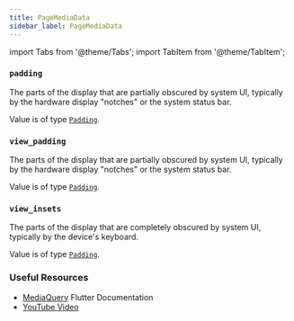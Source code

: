 ```yaml
---
title: PageMediaData
sidebar_label: PageMediaData
---
```


import Tabs from '@theme/Tabs';
import TabItem from '@theme/TabItem';

### `padding`

The parts of the display that are partially obscured by system UI, typically by the hardware display "notches" or the system status bar.

Value is of type [`Padding`](/docs/reference/types/padding).

### `view_padding`

The parts of the display that are partially obscured by system UI, typically by the hardware display "notches" or the system status bar.

Value is of type [`Padding`](/docs/reference/types/padding).

### `view_insets`

The parts of the display that are completely obscured by system UI, typically by the device's keyboard.

Value is of type [`Padding`](/docs/reference/types/padding).

### Useful Resources

- [MediaQuery](https://api.flutter.dev/flutter/widgets/MediaQuery-class.html) Flutter Documentation
- [YouTube Video](https://www.youtube.com/watch?v=J1gE9xvph-A) 
